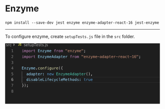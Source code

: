 # Enzyme

`npm install --save-dev jest enzyme enzyme-adapter-react-16 jest-enzyme`

---
To configure enzyme, create `setupTests.js` file in the `src` folder.

![](pics/enzymeConfig.png)